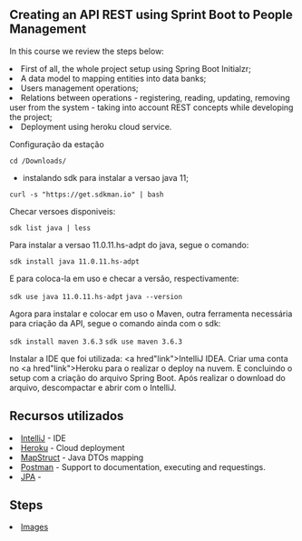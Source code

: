 ## Creating an API REST using Sprint Boot to People Management

In this course we review the steps below:

<li>First of all, the whole project setup using Spring Boot Initialzr;
<li>A data model to mapping entities into data banks;
<li> Users management operations; 
<li> Relations between operations - registering, reading, updating, removing user from the system - taking into account REST concepts while developing the project;
<li> Deployment using heroku cloud service.

Configuração da estação

`cd /Downloads/`

- instalando sdk para instalar a versao java 11;

`curl -s "https://get.sdkman.io" | bash`

Checar versoes disponiveis: 

`sdk list java | less`

Para instalar a versao 11.0.11.hs-adpt do java, segue o comando:

`sdk install java 11.0.11.hs-adpt`

E para coloca-la em uso e checar a versão, respectivamente:

`sdk use java 11.0.11.hs-adpt`
`java --version`

Agora para instalar e colocar em uso o Maven, outra ferramenta necessária para criação da API, segue o comando ainda com o sdk:

`sdk install maven 3.6.3`
`sdk use maven 3.6.3`

Instalar a IDE que foi utilizada: <a hred"link">IntelliJ IDEA</a>. Criar uma conta no <a hred"link">Heroku </a> para o realizar o deploy na nuvem. E concluindo o setup com a criação do arquivo Spring Boot. Após realizar o download do arquivo, descompactar e abrir com o IntelliJ.

## Recursos utilizados
<li><a href="https://intellij-support.jetbrains.com/hc/en-us">IntelliJ</a> - IDE
<li><a href="https://herokuapp.com/">Heroku</a> - Cloud deployment
<li><a href="https://mapstruct.org/">MapStruct</a> - Java DTOs mapping
<li><a href="https://www.postman.com/">Postman</a> - Support to documentation, executing and requestings.
<li><a href="https://www.oracle.com/java/technologies/persistence-jsp.html">JPA</a> - 


## Steps

<li><a href="https://github.com/alfeups/personapi-dio/tree/master/img">Images</a>
